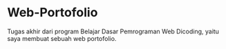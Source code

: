 # Web-Portofolio
Tugas akhir dari program Belajar Dasar Pemrograman Web Dicoding, yaitu saya membuat sebuah web portofolio.

